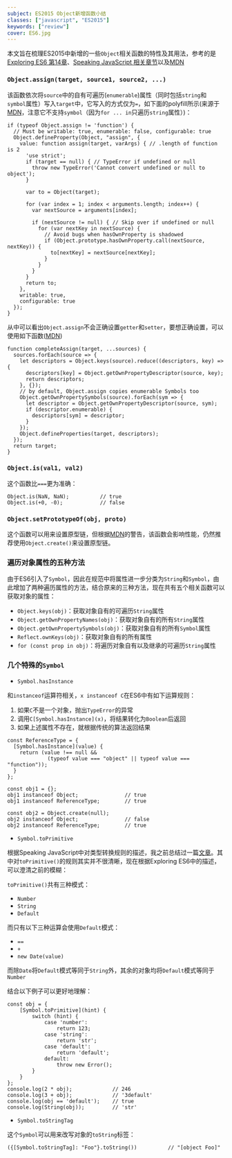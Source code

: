 ```yaml
---
subject: ES2015 Object新增函数小结
classes: ["javascript", "ES2015"]
keywords: ["review"]
cover: ES6.jpg
---
```


本文旨在梳理ES2015中新增的一些`Object`相关函数的特性及其用法，参考的是[Exploring ES6 第14章](http://exploringjs.com/es6/ch_oop-besides-classes.html)、[Speaking JavaScript 相关章节](http://speakingjs.com/es5/ch17.html#property_attributes)以及[MDN](https://developer.mozilla.org/en-US/docs/Web/JavaScript/Reference/Global_Objects/Object)

### `Object.assign(target, source1, source2, ...)`

该函数依次将`source`中的自有可遍历(`enumerable`)属性（同时包括`string`和`symbol`属性）写入`target`中，它写入的方式仅为`=`，如下面的polyfill所示(来源于[MDN](https://developer.mozilla.org/en-US/docs/Web/JavaScript/Reference/Global_Objects/Object/assign)，注意它不支持`symbol`（因为`for ... in`只遍历`string`属性）)：

```
if (typeof Object.assign != 'function') {
  // Must be writable: true, enumerable: false, configurable: true
  Object.defineProperty(Object, "assign", {
    value: function assign(target, varArgs) { // .length of function is 2
      'use strict';
      if (target == null) { // TypeError if undefined or null
        throw new TypeError('Cannot convert undefined or null to object');
      }

      var to = Object(target);

      for (var index = 1; index < arguments.length; index++) {
        var nextSource = arguments[index];

        if (nextSource != null) { // Skip over if undefined or null
          for (var nextKey in nextSource) {
            // Avoid bugs when hasOwnProperty is shadowed
            if (Object.prototype.hasOwnProperty.call(nextSource, nextKey)) {
              to[nextKey] = nextSource[nextKey];
            }
          }
        }
      }
      return to;
    },
    writable: true,
    configurable: true
  });
}
```

从中可以看出`Object.assign`不会正确设置`getter`和`setter`，要想正确设置，可以使用如下函数([MDN](https://developer.mozilla.org/en-US/docs/Web/JavaScript/Reference/Global_Objects/Object/assign))

```
function completeAssign(target, ...sources) {
  sources.forEach(source => {
    let descriptors = Object.keys(source).reduce((descriptors, key) => {
      descriptors[key] = Object.getOwnPropertyDescriptor(source, key);
      return descriptors;
    }, {});
    // by default, Object.assign copies enumerable Symbols too
    Object.getOwnPropertySymbols(source).forEach(sym => {
      let descriptor = Object.getOwnPropertyDescriptor(source, sym);
      if (descriptor.enumerable) {
        descriptors[sym] = descriptor;
      }
    });
    Object.defineProperties(target, descriptors);
  });
  return target;
}
```

### `Object.is(val1, val2)`

这个函数比`===`更为准确：

```
Object.is(NaN, NaN);          // true
Object.is(+0, -0);            // false
```

### `Object.setPrototypeOf(obj, proto)`

这个函数可以用来设置原型链，但根据[MDN](https://developer.mozilla.org/en-US/docs/Web/JavaScript/Reference/Global_Objects/Object/setPrototypeOf)的警告，该函数会影响性能，仍然推荐使用`Object.create()`来设置原型链。

### 遍历对象属性的五种方法

由于ES6引入了`Symbol`，因此在规范中将属性进一步分类为`String`和`Symbol`，由此增加了两种遍历属性的方法，结合原来的三种方法，现在共有五个相关函数可以获取对象的属性：

- `Object.keys(obj)`：获取对象自有的可遍历`String`属性
- `Object.getOwnPropertyNames(obj)`：获取对象自有的所有`String`属性
- `Object.getOwnPropertySymbols(obj)`：获取对象自有的所有`Symbol`属性
- `Reflect.ownKeys(obj)`：获取对象自有的所有属性
- `for (const prop in obj)`：将遍历对象自有以及继承的可遍历`String`属性

### 几个特殊的`Symbol`

- `Symbol.hasInstance`

和`instanceof`运算符相关，`x instanceof C`在ES6中有如下运算规则：
1. 如果`C`不是一个对象，抛出`TypeError`的异常
2. 调用`C[Symbol.hasInstance](x)`，将结果转化为`Boolean`后返回
3. 如果上述属性不存在，就根据传统的算法返回结果

```
const ReferenceType = {
  [Symbol.hasInstance](value) {
    return (value !== null &&
             (typeof value === "object" || typeof value === "function"));
  }
};

const obj1 = {};
obj1 instanceof Object;               // true
obj1 instanceof ReferenceType;        // true

const obj2 = Object.create(null);
obj2 instanceof Object;               // false
obj2 instanceof ReferenceType;        // true
```

- `Symbol.toPrimitive`

根据Speaking JavaScript中对类型转换规则的描述，我之前总结过一篇[文章](/2019/03/04/ES5中类型转换的规则.html)。其中对`toPrimitive()`的规则其实并不很清晰，现在根据Exploring ES6中的描述，可以澄清之前的模糊：

`toPrimitive()`共有三种模式：
- `Number`
- `String`
- `Default`

而只有以下三种运算会使用`Default`模式：
- `==`
- `+`
- `new Date(value)`

而除`Date`将`Default`模式等同于`String`外，其余的对象均将`Default`模式等同于`Number`

结合以下例子可以更好地理解：
```
const obj = {
    [Symbol.toPrimitive](hint) {
        switch (hint) {
            case 'number':
                return 123;
            case 'string':
                return 'str';
            case 'default':
                return 'default';
            default:
                throw new Error();
        }
    }
};
console.log(2 * obj);             // 246
console.log(3 + obj);             // '3default'
console.log(obj == 'default');    // true
console.log(String(obj));         // 'str'
```

- `Symbol.toStringTag`

这个`Symbol`可以用来改写对象的`toString`标签：
```
({[Symbol.toStringTag]: "Foo"}.toString())          // "[object Foo]"
```
